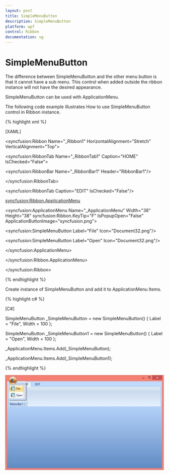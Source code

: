 ```yaml
---
layout: post
title: SimpleMenuButton
description: SimpleMenuButton
platform: wpf
control: Ribbon
documentation: ug
---
```

# SimpleMenuButton

The difference between SimpleMenuButton and the other menu button is that it cannot have a sub menu. This control when added outside the ribbon instance will not have the desired appearance.

SimpleMenuButton can be used with ApplicationMenu. 

The following code example illustrates How to use SimpleMenuButton control in Ribbon instance.

{% highlight xml %}

[XAML]

<syncfusion:Ribbon Name="_Ribbon1" HorizontalAlignment="Stretch" VerticalAlignment="Top">

<syncfusion:RibbonTab Name="_RibbonTab1" Caption="HOME"  IsChecked="False">

<syncfusion:RibbonBar Name="_RibbonBar1" Header="RibbonBar1"/>

</syncfusion:RibbonTab>

<syncfusion:RibbonTab Caption="EDIT"  IsChecked="False"/>

<syncfusion:Ribbon.ApplicationMenu>

<syncfusion:ApplicationMenu Name="_ApplicationMenu" Width="38" Height="38" syncfusion:Ribbon.KeyTip="F" IsPopupOpen="False" ApplicationButtonImage="syncfusion.png">

<syncfusion:SimpleMenuButton Label="File" Icon="Document32.png"/>

<syncfusion:SimpleMenuButton Label="Open" Icon="Document32.png"/>

</syncfusion:ApplicationMenu>

</syncfusion:Ribbon.ApplicationMenu>

</syncfusion:Ribbon>

{% endhighlight %}

Create instance of SimpleMenuButton and add it to ApplicationMenu Items.

{% highlight c# %}

[C#]

SimpleMenuButton _SimpleMenuButton = new SimpleMenuButton() { Label = "File", Width = 100 };

SimpleMenuButton _SimpleMenuButton1 = new SimpleMenuButton() { Label = "Open", Width = 100 };

_ApplicationMenu.Items.Add(_SimpleMenuButton);

_ApplicationMenu.Items.Add(_SimpleMenuButton1);

{% endhighlight %}

![](SimpleMenuButton_images/SimpleMenuButton_img1.jpeg)


